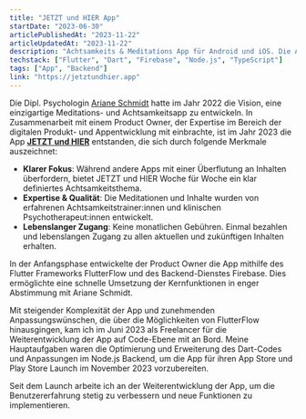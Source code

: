 ```yaml
---
title: "JETZT und HIER App"
startDate: "2023-06-30"
articlePublishedAt: "2023-11-22"
articleUpdatedAt: "2023-11-22"
description: "Achtsamkeits & Meditations App für Android und iOS. Die App hat das Ziel durch Meditationen Achtsamkeit in den Alltag zu etablieren."
techstack: ["Flutter", "Dart", "Firebase", "Node.js", "TypeScript"]
tags: ["App", "Backend"]
link: "https://jetztundhier.app"
---
```


Die Dipl. Psychologin [Ariane Schmidt](https://www.arianeschmidt.de/) hatte im Jahr 2022 die Vision, eine einzigartige Meditations- und Achtsamkeitsapp zu entwickeln. In Zusammenarbeit mit einem Product Owner, der Expertise im Bereich der digitalen Produkt- und Appentwicklung mit einbrachte, ist im Jahr 2023 die App [**JETZT und HIER**](https://jetztundhier.app/) entstanden, die sich durch folgende Merkmale auszeichnet:

- **Klarer Fokus**: Während andere Apps mit einer Überflutung an Inhalten überfordern, bietet JETZT und HIER Woche für Woche ein klar definiertes Achtsamkeitsthema.
- **Expertise & Qualität**: Die Meditationen und Inhalte wurden von erfahrenen Achtsamkeitstrainer:innen und klinischen Psychotherapeut:innen entwickelt.
- **Lebenslanger Zugang**: Keine monatlichen Gebühren. Einmal bezahlen und lebenslangen Zugang zu allen aktuellen und zukünftigen Inhalten erhalten.

In der Anfangsphase entwickelte der Product Owner die App mithilfe des Flutter Frameworks FlutterFlow und des Backend-Dienstes Firebase. Dies ermöglichte eine schnelle Umsetzung der Kernfunktionen in enger Abstimmung mit Ariane Schmidt.

Mit steigender Komplexität der App und zunehmenden Anpassungswünschen, die über die Möglichkeiten von FlutterFlow hinausgingen, kam ich im Juni 2023 als Freelancer für die Weiterentwicklung der App auf Code-Ebene mit an Bord. Meine Hauptaufgaben waren die Optimierung und Erweiterung des Dart-Codes und Anpassungen im Node.js Backend, um die App für ihren App Store und Play Store Launch im November 2023 vorzubereiten.

Seit dem Launch arbeite ich an der Weiterentwicklung der App, um die Benutzererfahrung stetig zu verbessern und neue Funktionen zu implementieren.
